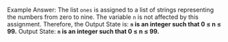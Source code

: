 Example Answer:
The list `ones` is assigned to a list of strings representing the numbers from zero to nine. The variable `n` is not affected by this assignment. Therefore, the Output State is: **`n` is an integer such that 0 ≤ n ≤ 99.**
Output State: **`n` is an integer such that 0 ≤ n ≤ 99.**